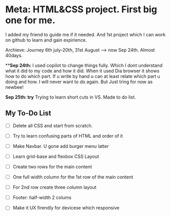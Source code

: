 # Meta: HTML&CSS project. First big one for me.

I added my friend to guide me if it needed.
And 1st project which I can work on github to learn and gain expirience.


Archieve: Journey 6th july-20th, 31st August --> now Sep 24th. Almost 40days.


****Sep 24th:**  I used copilot to change things fully. Which I dont understand what it did to my code and how it did. When it used Dia browser it shows how to do which part. If u write by hand u can at least relate which part u doing and how. I will never want to do again. But Just tring for now as newbee!


**Sep 25th: try** Trying to learn short cuts in VS. Made to do list. 


## My To-Do List

- [ ] Delete all CSS and start from scratch.
- [ ] Try to learn confusing parts of HTML and order of it
- [ ] Make Navbar. U gone add burger menu latter
- [ ] Learn grid-base and flexbox CSS Layout
- [ ] Create two rows for the main content
- [ ] One full width column for the 1st row of the main content
- [ ] For 2nd row create three column layout
- [ ] Footer: half-width 2 colums

- [ ] Make it UX firendly for devicese which responsive
